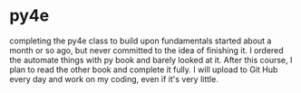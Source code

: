 # py4e
completing the py4e class to build upon fundamentals
started about a month or so ago, but never committed to the idea of finishing it. I ordered the automate things with py book and barely looked at it. After this course, I plan to read the other book and complete it fully. I will upload to Git Hub every day and work on my coding, even if it's very little.
